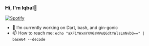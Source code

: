 ### Hi, I'm Iqbal👋





[![Spotify](https://novatorem.bgstatic.vercel.app/api/spotify)](https://open.spotify.com/user/312jhimd3fjv2utzftuayfkl7bwa?si=642852a91dff4288)




- 🔭 I’m currently working on Dart, bash, and gin-gonic
- 📫 How to reach me: `echo "aXFiYWxmYXV6aWVuQGdtYWlsLmNvbQ==" | base64 --decode`
